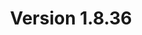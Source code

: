 ---
title: "Version 1.8.36"

version_number: "1.8.36"
version_code: "1836"
release_date: "2023-08-28"

packages:
  - type: mybb
    formats:
      - type: zip
        filesize: "2.21 MB"
        checksums:
          - type: md5
            value: 66e5994f46caac3273021a9d9213deba
          - type: sha1
            value: edca66b2cf7292e68a005b64995ad2da8c78ae73
          - type: sha256
            value: afd81b7c460c601964aae03ee79c4279acf80809ff898a6504d16f872e64cb7d
          - type: sha512
            value: 5ffe9f3ed46525eda68ac1204bc2a65241a61506605d9ea88d92d49e6a0782adfa5920e9f9d6f45446c2814eba016ed45ab958966ea8c947bca01fc08d64058e
        locations:
          - name: resources.mybb.com/downloads/
          - name: github.com/mybb/mybb/releases/

  - type: changed_files
    formats:
      - type: zip
        filesize: "0.01 MB"
        checksums:
          - type: md5
            value: f6450cfe496449fdd4452eafad7dd94b
          - type: sha1
            value: 618e78a8789727e7917080c5a88807ec7b71e84b
          - type: sha256
            value: 58c57f457f0db7563fb4b7fd5e60c641cc4ce8803e1a2e0f2f1d67008b533432
          - type: sha512
            value: bb5120f2a5bcd0764f2ce157ef416b273734a0322f7f12747166a7ef73f841fe5e57d57fa649dab4fff1af357e92cd6773b8e35af370216996aa8864605abfa5
        locations:
          - name: resources.mybb.com/downloads/
          - name: github.com/mybb/mybb/releases/

upgrade_script_required: false

resolved_security_issues:
  - description: "ACP Templates RCE"
    severity: "high"
    cve_id: "CVE-2023-41362"
    cwe_id: "CWE-94"
    cwe_name: "Code Injection"
    cvss_score: "CVSS:3.1/AV:N/AC:L/PR:H/UI:N/S:U/C:H/I:H/A:H"
    reported_by:
      - name: "[Emmet Leahy](https://sorcery.ie)"
    references:
      - url: https://github.com/mybb/mybb/security/advisories/GHSA-pr74-wvp3-q6f5
        title: "Advisory: ACP Templates RCE"
        type: advisory
      - url: https://blog.sorcery.ie/posts/mybb_acp_rce/
        title: "MyBB Admin Panel RCE CVE-2023-41362"
        type: writeup

changed_files:
  - admin:
    - inc:
      - functions.php
  - inc:
    - class_core.php

---